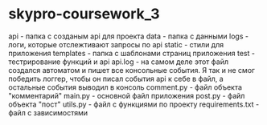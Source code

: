 # skypro-coursework_3
api - папка с созданым api для проекта
data - папка с данными
logs - логи, которые отслежтивают запросы по api
static - стили для приложения
templates - папка с шаблонами страниц приложения
test - тестрирование функций и api
api.log - на самом деле этот файл создался автоматом и пишет все консольные события. Я так и не смог победить логгер, чтобы он писал события api к себе в файл, а остальные события выводил в консоль
comment.py - файл объекта "комментарий"
main.py - основной файл приложения
post.py - файл объекта "пост"
utils.py - файл с функциями по проекту
requirements.txt - файл с зависимостями
